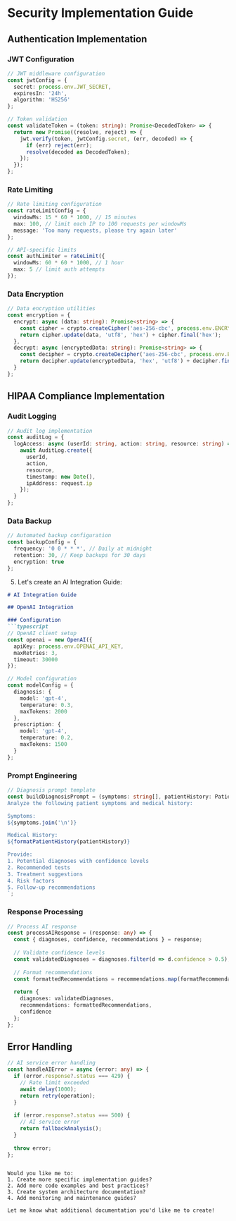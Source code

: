 # Security Implementation Guide

## Authentication Implementation

### JWT Configuration
```typescript
// JWT middleware configuration
const jwtConfig = {
  secret: process.env.JWT_SECRET,
  expiresIn: '24h',
  algorithm: 'HS256'
};

// Token validation
const validateToken = (token: string): Promise<DecodedToken> => {
  return new Promise((resolve, reject) => {
    jwt.verify(token, jwtConfig.secret, (err, decoded) => {
      if (err) reject(err);
      resolve(decoded as DecodedToken);
    });
  });
};
```

### Rate Limiting
```typescript
// Rate limiting configuration
const rateLimitConfig = {
  windowMs: 15 * 60 * 1000, // 15 minutes
  max: 100, // limit each IP to 100 requests per windowMs
  message: 'Too many requests, please try again later'
};

// API-specific limits
const authLimiter = rateLimit({
  windowMs: 60 * 60 * 1000, // 1 hour
  max: 5 // limit auth attempts
});
```

### Data Encryption
```typescript
// Data encryption utilities
const encryption = {
  encrypt: async (data: string): Promise<string> => {
    const cipher = crypto.createCipher('aes-256-cbc', process.env.ENCRYPTION_KEY);
    return cipher.update(data, 'utf8', 'hex') + cipher.final('hex');
  },
  decrypt: async (encryptedData: string): Promise<string> => {
    const decipher = crypto.createDecipher('aes-256-cbc', process.env.ENCRYPTION_KEY);
    return decipher.update(encryptedData, 'hex', 'utf8') + decipher.final('utf8');
  }
};
```

## HIPAA Compliance Implementation

### Audit Logging
```typescript
// Audit log implementation
const auditLog = {
  logAccess: async (userId: string, action: string, resource: string) => {
    await AuditLog.create({
      userId,
      action,
      resource,
      timestamp: new Date(),
      ipAddress: request.ip
    });
  }
};
```

### Data Backup
```typescript
// Automated backup configuration
const backupConfig = {
  frequency: '0 0 * * *', // Daily at midnight
  retention: 30, // Keep backups for 30 days
  encryption: true
};
```

5. Let's create an AI Integration Guide:

```markdown:docs/AI-INTEGRATION.md
# AI Integration Guide

## OpenAI Integration

### Configuration
```typescript
// OpenAI client setup
const openai = new OpenAI({
  apiKey: process.env.OPENAI_API_KEY,
  maxRetries: 3,
  timeout: 30000
});

// Model configuration
const modelConfig = {
  diagnosis: {
    model: 'gpt-4',
    temperature: 0.3,
    maxTokens: 2000
  },
  prescription: {
    model: 'gpt-4',
    temperature: 0.2,
    maxTokens: 1500
  }
};
```

### Prompt Engineering
```typescript
// Diagnosis prompt template
const buildDiagnosisPrompt = (symptoms: string[], patientHistory: PatientHistory) => `
Analyze the following patient symptoms and medical history:

Symptoms:
${symptoms.join('\n')}

Medical History:
${formatPatientHistory(patientHistory)}

Provide:
1. Potential diagnoses with confidence levels
2. Recommended tests
3. Treatment suggestions
4. Risk factors
5. Follow-up recommendations
`;
```

### Response Processing
```typescript
// Process AI response
const processAIResponse = (response: any) => {
  const { diagnoses, confidence, recommendations } = response;
  
  // Validate confidence levels
  const validatedDiagnoses = diagnoses.filter(d => d.confidence > 0.5);
  
  // Format recommendations
  const formattedRecommendations = recommendations.map(formatRecommendation);
  
  return {
    diagnoses: validatedDiagnoses,
    recommendations: formattedRecommendations,
    confidence
  };
};
```

## Error Handling
```typescript
// AI service error handling
const handleAIError = async (error: any) => {
  if (error.response?.status === 429) {
    // Rate limit exceeded
    await delay(1000);
    return retry(operation);
  }
  
  if (error.response?.status === 500) {
    // AI service error
    return fallbackAnalysis();
  }
  
  throw error;
};
```
```

Would you like me to:
1. Create more specific implementation guides?
2. Add more code examples and best practices?
3. Create system architecture documentation?
4. Add monitoring and maintenance guides?

Let me know what additional documentation you'd like me to create! 